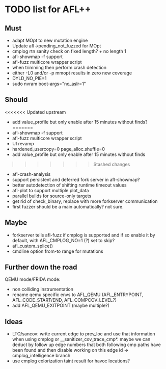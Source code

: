 # TODO list for AFL++

## Must

 - adapt MOpt to new mutation engine
 - Update afl->pending_not_fuzzed for MOpt
 - cmplog rtn sanity check on fixed length? + no length 1
 - afl-showmap -f support
 - afl-fuzz multicore wrapper script
 - when trimming then perform crash detection
 - either -L0 and/or -p mmopt results in zero new coverage
 - DYLD_NO_PIE=1
 - sudo nvram boot-args="no_aslr=1"



## Should

<<<<<<< Updated upstream
 - add value_profile but only enable after 15 minutes without finds?
=======
 - afl-showmap -f support
 - afl-fuzz multicore wrapper script
 - UI revamp
 - hardened_usercopy=0 page_alloc.shuffle=0
 - add value_profile but only enable after 15 minutes without finds
>>>>>>> Stashed changes
 - afl-crash-analysis
 - support persistent and deferred fork server in afl-showmap?
 - better autodetection of shifting runtime timeout values
 - afl-plot to support multiple plot_data
 - parallel builds for source-only targets
 - get rid of check_binary, replace with more forkserver communication
 - first fuzzer should be a main automatically? not sure.

## Maybe

 - forkserver tells afl-fuzz if cmplog is supported and if so enable
   it by default, with AFL_CMPLOG_NO=1 (?) set to skip?
 - afl_custom_splice()
 - cmdline option from-to range for mutations

## Further down the road

QEMU mode/FRIDA mode:
 - non colliding instrumentation
 - rename qemu specific envs to AFL_QEMU (AFL_ENTRYPOINT, AFL_CODE_START/END,
   AFL_COMPCOV_LEVEL?)
 - add AFL_QEMU_EXITPOINT (maybe multiple?)

## Ideas

 - LTO/sancov: write current edge to prev_loc and use that information when
   using cmplog or __sanitizer_cov_trace_cmp*. maybe we can deduct by follow up
   edge numbers that both following cmp paths have been found and then disable
   working on this edge id -> cmplog_intelligence branch
 - use cmplog colorization taint result for havoc locations?
